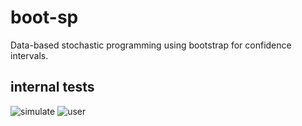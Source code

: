 # boot-sp

Data-based stochastic programming using bootstrap for confidence intervals.

## internal tests

![simulate](https://github.com/DLWoodruff/boot-sp/actions/workflows/testsimulate.yml/badge.svg)
![user](https://github.com/DLWoodruff/boot-sp/actions/workflows/testuser.yml/badge.svg)